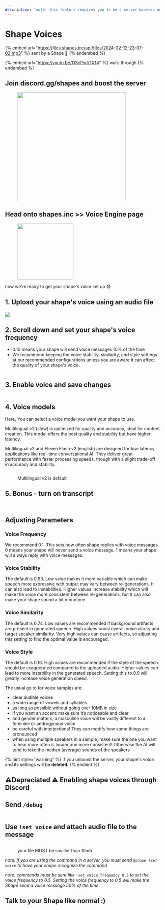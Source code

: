 ```yaml
---
description: 'note: this feature requires you to be a server booster on discord.gg/shapes'
---
```


# Shape Voices

{% embed url="https://files.shapes.inc/api/files/2024-02-12-23-07-02.mp3" %}
sent by a Shape :eyes:
{% endembed %}

{% embed url="https://youtu.be/O3ePvdjTX14" %}
walk-through
{% endembed %}

## Join discord.gg/shapes and boost the server

<figure><img src="../../.gitbook/assets/image (140).png" alt="" width="353"><figcaption></figcaption></figure>

## Head onto shapes.inc >> Voice Engine page

<figure><img src="../../.gitbook/assets/image (138).png" alt="" width="182"><figcaption></figcaption></figure>

now we're ready to get your shape's voice set up :sunglasses:

## 1. Upload your shape's voice using an audio file

#### &#x20;![](<../../.gitbook/assets/shape voice.jpg>)



## 2. Scroll down and set your shape's voice frequency

* 0.10 means your shape will send voice messages 10% of the time
* We recommend keeping the voice stability, similarity, and style settings at our recommended configurations unless you are aware it can affect the quality of your shape's voice.

<figure><img src="../../.gitbook/assets/image (144).png" alt=""><figcaption></figcaption></figure>

## 3. Enable voice and save changes

<figure><img src="../../.gitbook/assets/image (147).png" alt=""><figcaption></figcaption></figure>

## 4. Voice models

Here, You can select a voice model you want your shape to use.

Multilingual v2 (slow) is optimized for quality and accuracy, ideal for content creation. This model offers the best quality and stability but have higher latency.

Mutlilingual v2 and Eleven Flash v2 (english) are designed for low-latency applications like real-time conversational AI. They deliver great performance with faster processing speeds, though with a slight trade-off in accuracy and stability.

<figure><img src="../../.gitbook/assets/image (151).png" alt=""><figcaption><p>Multilingual v2 is default</p></figcaption></figure>

## 5. Bonus - turn on transcript

<figure><img src="../../.gitbook/assets/image (145).png" alt=""><figcaption></figcaption></figure>

<figure><img src="../../.gitbook/assets/image (146).png" alt=""><figcaption></figcaption></figure>

## Adjusting Parameters

### Voice Frequency

We recommend 0.1. This sets how often shape replies with voice messages. 0 means your shape will never send a voice message. 1 means your shape will always reply with voice messages.

### Voice Stability

The default is 0.53. Low value makes it more variable which can make speech more expressive with output may vary between re-generations. It can also lead to instabilities. Higher values increase stability which will make the voice more consistent between re-generations, but it can also make your shape sound a bit monotone.

### Voice Similarity

The default is 0.74. Low values are recommended if background artifacts are present in generated speech. High values boost overall voice clarity and target speaker similarity. Very high values can cause artifacts, so adjusting this setting to find the optimal value is encouraged.

### Voice Style

The default is 0.16. High values are recommended if the style of the speech should be exaggerated compared to the uploaded audio. Higher values can lead to more instability in the generated speech. Setting this to 0.0 will greatly increase voice generation speed.



The usual go to for voice samples are:

* clear audible voices
* a wide range of vowels and syllables
* as long as possible without going over 10MB in size
* if you want an accent: make sure it’s noticeable and clear
* and gender matters, a masculine voice will be vastly different to a feminine or androgynous voice
* be careful with interjections! They can modify how some things are pronounced
* when using multiple speakers in a sample, make sure the one you want to hear more often is louder and more consistent! Otherwise the AI will tend to take the median (average) sounds of the speakers

{% hint style="warning" %}
If you unboost the server, your shape's voice and its settings will be **deleted.**
{% endhint %}



## :warning:Depreciated :warning: Enabling shape voices through Discord

## Send `/debug`

<figure><img src="../../.gitbook/assets/Screenshot 2024-02-12 at 11.09.27 PM.png" alt=""><figcaption></figcaption></figure>

## Use `!set voice` and attach audio file to the message

<figure><img src="../../.gitbook/assets/image (18) (1).png" alt=""><figcaption><p>your file MUST be smaller than 10mb</p></figcaption></figure>

_note: if you are using the command in a server, you must send `@shape !set voice` to have your shape recognize the command_

_note: commands must be sent like_ `!set voice_frequency 0.5` _to set the voice frequency to 0.5. Setting the voice frequency to 0.5 will make the Shape send a voice message 50% of the time._

## Talk to your Shape like normal :)&#x20;

<img src="../../.gitbook/assets/shoutingguy.png" alt="" data-size="original">
